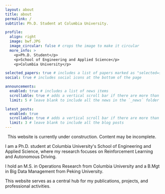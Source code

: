 ```yaml
---
layout: about
title: about
permalink: /
subtitle: Ph.D. Student at Columbia University.

profile:
  align: right
  image: bwf.JPG
  image_circular: false # crops the image to make it circular
  more_info: >
    <p>Ph.D. Student</p>
    <p>School of Engineering and Applied Science</p>
    <p>Columbia University</p>

selected_papers: true # includes a list of papers marked as "selected={true}"
social: true # includes social icons at the bottom of the page

announcements:
  enabled: true # includes a list of news items
  scrollable: true # adds a vertical scroll bar if there are more than 3 news items
  limit: 5 # leave blank to include all the news in the `_news` folder

latest_posts:
  enabled: true
  scrollable: true # adds a vertical scroll bar if there are more than 3 new posts items
  limit: 3 # leave blank to include all the blog posts
---
```


<div class="alert alert-info" role="alert">
  <i class="fa-solid fa-triangle-exclamation"></i> &nbsp; This website is currently under construction. Content may be incomplete.
</div>

I am a Ph.D. student at Columbia University's School of Engineering and Applied Science, where my research focuses on Reinforcement Learning and Autonomous Driving.

I hold an M.S. in Operations Research from Columbia University and a B.Mgt in Big Data Management from Peking University. 

This website serves as a central hub for my publications, projects, and professional activities.
